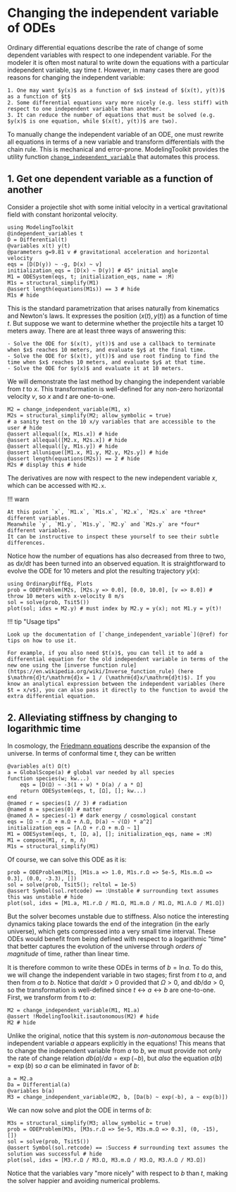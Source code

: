 # Changing the independent variable of ODEs

Ordinary differential equations describe the rate of change of some dependent variables with respect to one independent variable.
For the modeler it is often most natural to write down the equations with a particular independent variable, say time $t$.
However, in many cases there are good reasons for changing the independent variable:

    1. One may want $y(x)$ as a function of $x$ instead of $(x(t), y(t))$ as a function of $t$
    2. Some differential equations vary more nicely (e.g. less stiff) with respect to one independent variable than another.
    3. It can reduce the number of equations that must be solved (e.g. $y(x)$ is one equation, while $(x(t), y(t))$ are two).

To manually change the independent variable of an ODE, one must rewrite all equations in terms of a new variable and transform differentials with the chain rule.
This is mechanical and error-prone.
ModelingToolkit provides the utility function [`change_independent_variable`](@ref) that automates this process.

## 1. Get one dependent variable as a function of another

Consider a projectile shot with some initial velocity in a vertical gravitational field with constant horizontal velocity.

```@example changeivar
using ModelingToolkit
@independent_variables t
D = Differential(t)
@variables x(t) y(t)
@parameters g=9.81 v # gravitational acceleration and horizontal velocity
eqs = [D(D(y)) ~ -g, D(x) ~ v]
initialization_eqs = [D(x) ~ D(y)] # 45° initial angle
M1 = ODESystem(eqs, t; initialization_eqs, name = :M)
M1s = structural_simplify(M1)
@assert length(equations(M1s)) == 3 # hide
M1s # hide
```

This is the standard parametrization that arises naturally from kinematics and Newton's laws.
It expresses the position $(x(t), y(t))$ as a function of time $t$.
But suppose we want to determine whether the projectile hits a target 10 meters away.
There are at least three ways of answering this:

    - Solve the ODE for $(x(t), y(t))$ and use a callback to terminate when $x$ reaches 10 meters, and evaluate $y$ at the final time.
    - Solve the ODE for $(x(t), y(t))$ and use root finding to find the time when $x$ reaches 10 meters, and evaluate $y$ at that time.
    - Solve the ODE for $y(x)$ and evaluate it at 10 meters.

We will demonstrate the last method by changing the independent variable from $t$ to $x$.
This transformation is well-defined for any non-zero horizontal velocity $v$, so $x$ and $t$ are one-to-one.

```@example changeivar
M2 = change_independent_variable(M1, x)
M2s = structural_simplify(M2; allow_symbolic = true)
# a sanity test on the 10 x/y variables that are accessible to the user # hide
@assert allequal([x, M1s.x]) # hide
@assert allequal([M2.x, M2s.x]) # hide
@assert allequal([y, M1s.y]) # hide
@assert allunique([M1.x, M1.y, M2.y, M2s.y]) # hide
@assert length(equations(M2s)) == 2 # hide
M2s # display this # hide
```

The derivatives are now with respect to the new independent variable $x$, which can be accessed with `M2.x`.

!!! warn
    
    At this point `x`, `M1.x`, `M1s.x`, `M2.x`, `M2s.x` are *three* different variables.
    Meanwhile `y`, `M1.y`, `M1s.y`, `M2.y` and `M2s.y` are *four* different variables.
    It can be instructive to inspect these yourself to see their subtle differences.

Notice how the number of equations has also decreased from three to two, as $\mathrm{d}x/\mathrm{d}t$ has been turned into an observed equation.
It is straightforward to evolve the ODE for 10 meters and plot the resulting trajectory $y(x)$:

```@example changeivar
using OrdinaryDiffEq, Plots
prob = ODEProblem(M2s, [M2s.y => 0.0], [0.0, 10.0], [v => 8.0]) # throw 10 meters with x-velocity 8 m/s
sol = solve(prob, Tsit5())
plot(sol; idxs = M2.y) # must index by M2.y = y(x); not M1.y = y(t)!
```

!!! tip "Usage tips"
    
    Look up the documentation of [`change_independent_variable`](@ref) for tips on how to use it.
    
    For example, if you also need $t(x)$, you can tell it to add a differential equation for the old independent variable in terms of the new one using the [inverse function rule](https://en.wikipedia.org/wiki/Inverse_function_rule) (here $\mathrm{d}t/\mathrm{d}x = 1 / (\mathrm{d}x/\mathrm{d}t)$). If you know an analytical expression between the independent variables (here $t = x/v$), you can also pass it directly to the function to avoid the extra differential equation.

## 2. Alleviating stiffness by changing to logarithmic time

In cosmology, the [Friedmann equations](https://en.wikipedia.org/wiki/Friedmann_equations) describe the expansion of the universe.
In terms of conformal time $t$, they can be written

```@example changeivar
@variables a(t) Ω(t)
a = GlobalScope(a) # global var needed by all species
function species(w; kw...)
    eqs = [D(Ω) ~ -3(1 + w) * D(a) / a * Ω]
    return ODESystem(eqs, t, [Ω], []; kw...)
end
@named r = species(1 // 3) # radiation
@named m = species(0) # matter
@named Λ = species(-1) # dark energy / cosmological constant
eqs = [Ω ~ r.Ω + m.Ω + Λ.Ω, D(a) ~ √(Ω) * a^2]
initialization_eqs = [Λ.Ω + r.Ω + m.Ω ~ 1]
M1 = ODESystem(eqs, t, [Ω, a], []; initialization_eqs, name = :M)
M1 = compose(M1, r, m, Λ)
M1s = structural_simplify(M1)
```

Of course, we can solve this ODE as it is:

```@example changeivar
prob = ODEProblem(M1s, [M1s.a => 1.0, M1s.r.Ω => 5e-5, M1s.m.Ω => 0.3], (0.0, -3.3), [])
sol = solve(prob, Tsit5(); reltol = 1e-5)
@assert Symbol(sol.retcode) == :Unstable # surrounding text assumes this was unstable # hide
plot(sol, idxs = [M1.a, M1.r.Ω / M1.Ω, M1.m.Ω / M1.Ω, M1.Λ.Ω / M1.Ω])
```

But the solver becomes unstable due to stiffness.
Also notice the interesting dynamics taking place towards the end of the integration (in the early universe), which gets compressed into a very small time interval.
These ODEs would benefit from being defined with respect to a logarithmic "time" that better captures the evolution of the universe through *orders of magnitude* of time, rather than linear time.

It is therefore common to write these ODEs in terms of $b = \ln a$.
To do this, we will change the independent variable in two stages; first from $t$ to $a$, and then from $a$ to $b$.
Notice that $\mathrm{d}a/\mathrm{d}t > 0$ provided that $\Omega > 0$, and $\mathrm{d}b/\mathrm{d}a > 0$, so the transformation is well-defined since $t \leftrightarrow a \leftrightarrow b$ are one-to-one.
First, we transform from $t$ to $a$:

```@example changeivar
M2 = change_independent_variable(M1, M1.a)
@assert !ModelingToolkit.isautonomous(M2) # hide
M2 # hide
```

Unlike the original, notice that this system is *non-autonomous* because the independent variable $a$ appears explicitly in the equations!
This means that to change the independent variable from $a$ to $b$, we must provide not only the rate of change relation $db(a)/da = \exp(-b)$, but *also* the equation $a(b) = \exp(b)$ so $a$ can be eliminated in favor of $b$:

```@example changeivar
a = M2.a
Da = Differential(a)
@variables b(a)
M3 = change_independent_variable(M2, b, [Da(b) ~ exp(-b), a ~ exp(b)])
```

We can now solve and plot the ODE in terms of $b$:

```@example changeivar
M3s = structural_simplify(M3; allow_symbolic = true)
prob = ODEProblem(M3s, [M3s.r.Ω => 5e-5, M3s.m.Ω => 0.3], (0, -15), [])
sol = solve(prob, Tsit5())
@assert Symbol(sol.retcode) == :Success # surrounding text assumes the solution was successful # hide
plot(sol, idxs = [M3.r.Ω / M3.Ω, M3.m.Ω / M3.Ω, M3.Λ.Ω / M3.Ω])
```

Notice that the variables vary "more nicely" with respect to $b$ than $t$, making the solver happier and avoiding numerical problems.
